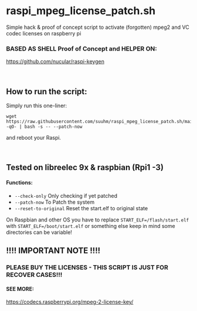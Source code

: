 # raspi_mpeg_license_patch.sh
Simple hack & proof of concept script to activate (forgotten) mpeg2 and VC codec licenses on raspberry pi 

### BASED AS SHELL Proof of Concept and HELPER ON:
https://github.com/nucular/raspi-keygen

<br/>

## How to run the script:
Simply run this one-liner: 
```
wget https://raw.githubusercontent.com/suuhm/raspi_mpeg_license_patch.sh/main/raspi_mpeg_license_patch.sh -qO- | bash -s -- --patch-now
```
and reboot your Raspi.

<br/>

## Tested on libreelec 9x & raspbian (Rpi1 -3)
#### Functions:
- ```--check-only``` Only checking if yet patched
- ```--patch-now``` To Patch the system
- ```--reset-to-original``` Reset the start.elf to original state

On Raspbian and other OS you have to replace ```START_ELF=/flash/start.elf``` with ```START_ELF=/boot/start.elf``` or something else keep in mind some directories can be variable!


## !!!! IMPORTANT NOTE !!!!
### PLEASE BUY THE LICENSES - THIS SCRIPT IS JUST FOR RECOVER CASES!!!

#### SEE MORE:
https://codecs.raspberrypi.org/mpeg-2-license-key/
